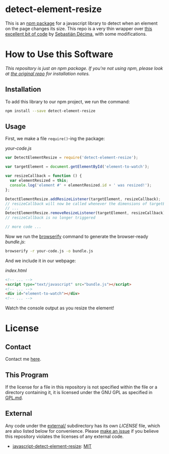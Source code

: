 detect-element-resize
=====================

This is an [npm package](https://docs.npmjs.com/getting-started/what-is-npm) for a javascript library to detect when an element on the page changes its size. This repo is a very thin wrapper over [this excellent bit of code](https://github.com/sdecima/javascript-detect-element-resize) by [Sebastián Décima](https://github.com/sdecima), with some modifications.

# How to Use this Software
*This repository is just an npm package. If you're not using npm, please look at [the original repo](https://github.com/sdecima/javascript-detect-element-resize) for installation notes.*

## Installation
To add this library to our npm project, we run the command:

``` bash
npm install --save detect-element-resize
```

## Usage

First, we make a file `require()`-ing the package:

*your-code.js*

``` javascript
var DetectElementResize = require('detect-element-resize');

var targetElement = document.getElementById('element-to-watch');

var resizeCallback = function () {
  var elementResized = this;
  console.log('element #' + elementResized.id + ' was resized!');
};

DetectElementResize.addResizeListener(targetElement, resizeCallback);
// resizeCallback will now be called whenever the dimensions of targetElement change
// ...
DetectElementResize.removeResizeListener(targetElement, resizeCallback);
// resizeCallback is no longer triggered

// more code ...
```

Now we run the [browserify](http://browserify.org/) command to generate the browser-ready *bundle.js*:

``` bash
browserify -r your-code.js -o bundle.js
```

And we include it in our webpage:

*index.html*

``` html
<!-- ... -->
<script type="text/javascript" src="bundle.js"></script>
<!-- ... -->
<div id="element-to-watch"></div>
<!-- ... -->
```

Watch the console output as you resize the element!

# License
## Contact
Contact me [here](https://github.com/cosmicexplorer).

## This Program
If the license for a file in this repository is not specified within the file or a directory containing it, it is licensed under the GNU GPL as specified in [GPL.md](GPL.md).

## External
Any code under the [external/](external) subdirectory has its own *LICENSE* file, which are also listed below for convenience. Please [make an issue](https://github.com/cosmicexplorer/detect-element-resize/issues/new) if you believe this repository violates the licenses of any external code.

- [javascript-detect-element-resize](external/javascript-detect-element-resize): [MIT](external/javascript-detect-element-resize/LICENSE)
